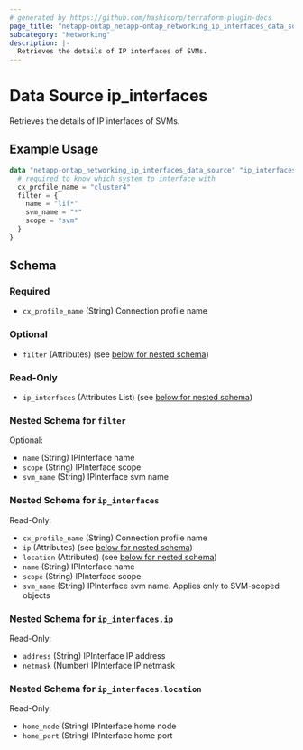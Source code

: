 ```yaml
---
# generated by https://github.com/hashicorp/terraform-plugin-docs
page_title: "netapp-ontap_netapp-ontap_networking_ip_interfaces_data_source Data Source - terraform-provider-netapp-ontap"
subcategory: "Networking"
description: |-
  Retrieves the details of IP interfaces of SVMs.
---
```


# Data Source ip_interfaces

Retrieves the details of IP interfaces of SVMs.

## Example Usage
```terraform
data "netapp-ontap_networking_ip_interfaces_data_source" "ip_interfaces" {
  # required to know which system to interface with
  cx_profile_name = "cluster4"
  filter = {
    name = "lif*"
    svm_name = "*"
    scope = "svm"
  }
}
```


<!-- schema generated by tfplugindocs -->
## Schema

### Required

- `cx_profile_name` (String) Connection profile name

### Optional

- `filter` (Attributes) (see [below for nested schema](#nestedatt--filter))

### Read-Only

- `ip_interfaces` (Attributes List) (see [below for nested schema](#nestedatt--ip_interfaces))

<a id="nestedatt--filter"></a>
### Nested Schema for `filter`

Optional:

- `name` (String) IPInterface name
- `scope` (String) IPInterface scope
- `svm_name` (String) IPInterface svm name


<a id="nestedatt--ip_interfaces"></a>
### Nested Schema for `ip_interfaces`

Read-Only:

- `cx_profile_name` (String) Connection profile name
- `ip` (Attributes) (see [below for nested schema](#nestedatt--ip_interfaces--ip))
- `location` (Attributes) (see [below for nested schema](#nestedatt--ip_interfaces--location))
- `name` (String) IPInterface name
- `scope` (String) IPInterface scope
- `svm_name` (String) IPInterface svm name. Applies only to SVM-scoped objects

<a id="nestedatt--ip_interfaces--ip"></a>
### Nested Schema for `ip_interfaces.ip`

Read-Only:

- `address` (String) IPInterface IP address
- `netmask` (Number) IPInterface IP netmask


<a id="nestedatt--ip_interfaces--location"></a>
### Nested Schema for `ip_interfaces.location`

Read-Only:

- `home_node` (String) IPInterface home node
- `home_port` (String) IPInterface home port


